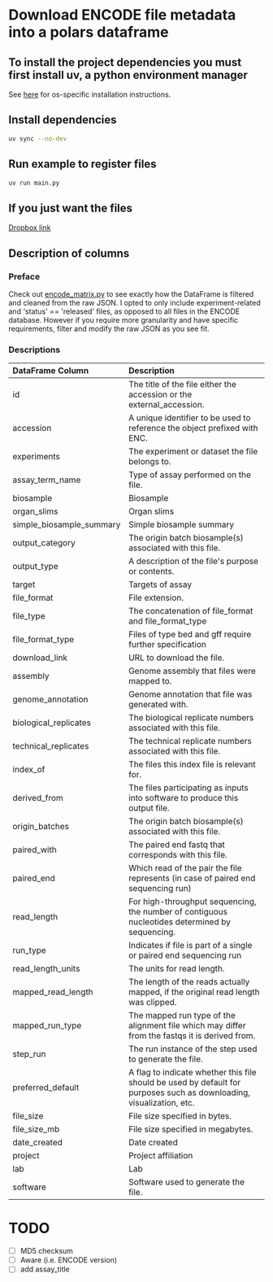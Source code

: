 # Download ENCODE file metadata into a polars dataframe

## To install the project dependencies you must first install uv, a python environment manager
See [here](https://docs.astral.sh/uv/getting-started/installation/) for os-specific installation instructions.

## Install dependencies
```bash
uv sync --no-dev
```

## Run example to register files
```bash
uv run main.py
```

## If you just want the files
[Dropbox link](https://www.dropbox.com/scl/fo/mdx9gabi707l9635rkjsu/AJG6wwYDRv5BY1SCLSQQTFQ?rlkey=vplcvieqgcx31d946stxztdru&st=tywd321k&dl=0)

## Description of columns
### Preface
Check out [encode_matrix.py](src/encode_matrix.py) to see exactly how the DataFrame is filtered and cleaned from the raw JSON. I opted to only include experiment-related and 'status' == 'released' files, as opposed to all files in the ENCODE database. However if you require more granularity and have specific requirements, filter and modify the raw JSON as you see fit.

### Descriptions
| DataFrame Column         | Description                                                                                                          |
| :------------------------| :--------------------------------------------------------------------------------------------------------------------|
| id                       | The title of the file either the accession or the external_accession.                                                |
| accession                | A unique identifier to be used to reference the object prefixed with ENC.                                            |
| experiments              | The experiment or dataset the file belongs to.                                                                       |
| assay_term_name          | Type of assay performed on the file.                                                                                 |
| biosample                | Biosample                                                                                                            |
| organ_slims              | Organ slims                                                                                                          |
| simple_biosample_summary | Simple biosample summary                                                                                             |
| output_category          | The origin batch biosample(s) associated with this file.                                                             |
| output_type              | A description of the file's purpose or contents.                                                                     |
| target                   | Targets of assay                                                                                                     |
| file_format              | File extension.                                                                                                      |
| file_type                | The concatenation of file_format and file_format_type                                                                |
| file_format_type         | Files of type bed and gff require further specification                                                              |
| download_link            | URL to download the file.                                                                                            |
| assembly                 | Genome assembly that files were mapped to.                                                                           |
| genome_annotation        | Genome annotation that file was generated with.                                                                      |
| biological_replicates    | The biological replicate numbers associated with this file.                                                          |
| technical_replicates     | The technical replicate numbers associated with this file.                                                           |
| index_of                 | The files this index file is relevant for.                                                                           |
| derived_from             | The files participating as inputs into software to produce this output file.                                         |
| origin_batches           | The origin batch biosample(s) associated with this file.                                                             |
| paired_with              | The paired end fastq that corresponds with this file.                                                                |
| paired_end               | Which read of the pair the file represents (in case of paired end sequencing run)                                    |
| read_length              | For high-throughput sequencing, the number of contiguous nucleotides determined by sequencing.                       |
| run_type                 | Indicates if file is part of a single or paired end sequencing run                                                   |
| read_length_units        | The units for read length.                                                                                           |
| mapped_read_length       | The length of the reads actually mapped, if the original read length was clipped.                                    |
| mapped_run_type          | The mapped run type of the alignment file which may differ from the fastqs it is derived from.                       |
| step_run                 | The run instance of the step used to generate the file.                                                              |
| preferred_default        | A flag to indicate whether this file should be used by default for purposes such as downloading, visualization, etc. |
| file_size                | File size specified in bytes.                                                                                        |
| file_size_mb             | File size specified in megabytes.                                                                                    |
| date_created             | Date created                                                                                                         |
| project                  | Project affiliation                                                                                                  |
| lab                      | Lab                                                                                                                  |
| software                 | Software used to generate the file.                                                                                  |

# TODO
- [ ] MD5 checksum
- [ ] Aware (i.e. ENCODE version)
- [ ] add assay_title
